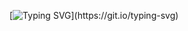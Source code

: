 [![Typing SVG](https://readme-typing-svg.demolab.com?font=Fredoka+One&duration=4200&pause=500&color=F7E834&center=true&repeat=false&width=435&lines=woww+this+is+kinda+cool+i+can't+lie;also+elloooo+there!)](https://git.io/typing-svg)
